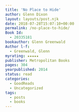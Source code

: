 ```yaml
---
title: 'No Place to Hide'
author: Glenn Dixon
layout: layouts/post.njk
date: 2018-07-28T15:07:10+00:00
permalink: /no-place-to-hide/
Book Id:
  - 20335181
bookauthor: Glenn Greenwald
Author l-f:
  - Greenwald, Glenn
myrating: ★★★★★
publisher: Metropolitan Books
pages: 304
yearpublished: 2014
status: read
categories:
  - GoodReads
  - Uncategorized
tags:
  - posts
  - books
---
```

